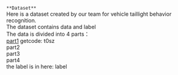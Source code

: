 `**Dataset**`<br>
Here is a dataset created by our team for vehicle taillight behavior recognition.<br>
The dataset contains data and label<br>
The data is divided into 4 parts：<br>
[part1](https://pan.baidu.com/s/11NZ0ob_R6RH4qGUZ4svfMQ)  getcode: t0sz<br>
part2<br>
part3<br>
part4<br>
the label is in here: label<br>
